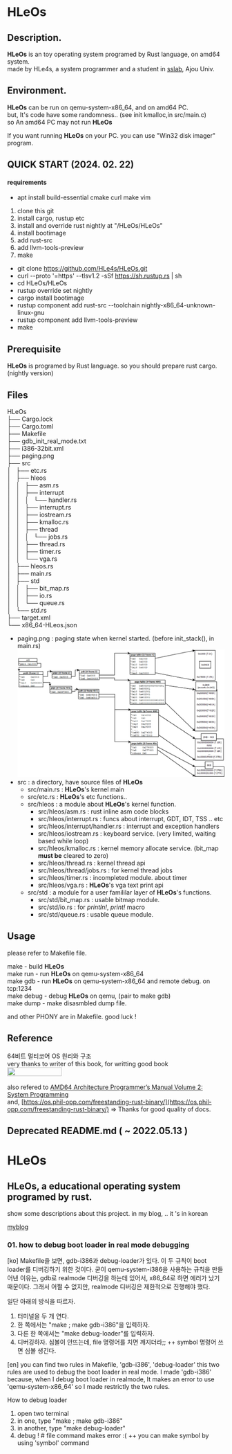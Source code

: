 # HLeOs

## Description.
**HLeOs** is an toy operating system programed by Rust language, on amd64 system. \
made by HLe4s, a system programmer and a student in [sslab](https://sslab.ajou.ac.kr/), Ajou Univ.

## Environment.
**HLeOs** can be run on qemu-system-x86_64, and on amd64 PC. \
but, It's code have some randomness.. (see init kmalloc,in src/main.c) \
so An amd64 PC may not run **HLeOs**

If you want running **HLeOs** on your PC. you can use "Win32 disk imager" program.

## QUICK START (2024. 02. 22)

#### requirements
* apt install build-essential cmake curl make vim

1. clone this git 
2. install cargo, rustup etc
3. install and override rust nightly at "<working directory>/HLeOs/HLeOs"
4. install bootimage
5. add rust-src
6. add llvm-tools-preview
6. make

* git clone https://github.com/HLe4s/HLeOs.git
* curl --proto '=https' --tlsv1.2 -sSf https://sh.rustup.rs | sh
* cd HLeOs/HLeOs
* rustup override set nightly
* cargo install bootimage
* rustup component add rust-src --toolchain nightly-x86_64-unknown-linux-gnu
* rustup component add llvm-tools-preview
* make

## Prerequisite
**HLeOs** is programed by Rust language. so you should prepare rust cargo. (nightly version)

## Files

HLeOs\
├── Cargo.lock\
├── Cargo.toml\
├── Makefile\
├── gdb_init_real_mode.txt\
├── i386-32bit.xml\
├── paging.png\
├── src\
│   ├── etc.rs\
│   ├── hleos\
│   │   ├── asm.rs\
│   │   ├── interrupt\
│   │   │   └── handler.rs\
│   │   ├── interrupt.rs\
│   │   ├── iostream.rs\
│   │   ├── kmalloc.rs\
│   │   ├── thread\
│   │   │   └── jobs.rs\
│   │   ├── thread.rs\
│   │   ├── timer.rs\
│   │   └── vga.rs\
│   ├── hleos.rs\
│   ├── main.rs\
│   ├── std\
│   │   ├── bit_map.rs\
│   │   ├── io.rs\
│   │   └── queue.rs\
│   └── std.rs\
├── target.xml\
└── x86_64-HLeos.json

- paging.png : paging state when kernel started. (before init_stack(), in main.rs)
![paging](https://github.com/HLe4s/HLeOs/blob/main/HLeOs/paging.png?raw=true)
- src : a directory, have source files of **HLeOs**
    - src/main.rs : **HLeOs**'s kernel main
    - src/etc.rs : **HLeOs**'s etc functions..
    - src/hleos : a module about **HLeOs**'s kernel function.
        - src/hleos/asm.rs : rust inline asm code blocks
        - src/hleos/interrupt.rs : funcs about interrupt, GDT, IDT, TSS .. etc
        - src/hleos/interrupt/handler.rs : interrupt and exception handlers
        - src/hleos/iostream.rs : keyboard service. (very limited, waiting based while loop)
        - src/hleos/kmalloc.rs : kernel memory allocate service. (bit_map **must be** cleared to zero)
        - src/hleos/thread.rs : kernel thread api
        - src/hleos/thread/jobs.rs : for kernel thread jobs
        - src/hleos/timer.rs : incompleted module. about timer
        - src/hleos/vga.rs : **HLeOs**'s vga text print api
    - src/std : a module for a user famililar layer of **HLeOs**'s functions.
        - src/std/bit_map.rs : usable bitmap module.
        - src/std/io.rs : for _println!_, _print!_ macro
        - src/std/queue.rs : usable queue module.

## Usage

please refer to Makefile file.

make - build **HLeOs** \
make run - run **HLeOs** on qemu-system-x86_64 \
make gdb - run **HLeOs** on qemu-system-x86_64 and remote debug. on tcp:1234 \
make debug - debug **HLeOs** on qemu, (pair to make gdb) \
make dump - make disasmbled dump file. 

and other PHONY are in Makefile. good luck !

## Reference
64비트 멀티코어 OS 원리와 구조 \
very thanks to writer of this book, for writting good book \
<img src="http://image.yes24.com/goods/65061299/XL" width="50%" height="50%"/>

also refered to [AMD64 Architecture Programmer’s Manual Volume 2: System Programming](https://www.amd.com/system/files/TechDocs/24593.pdf) \
and, [https://os.phil-opp.com/freestanding-rust-binary/](https://os.phil-opp.com/freestanding-rust-binary/) => Thanks for good quality of docs.

Deprecated README.md ( ~ 2022.05.13 )
----------------------------------------------

# HLeOs
HLeOs, a educational operating system programed by rust.
-----------------------------------------------------

show some descriptions about this project. in my blog, .. it 's in korean

[myblog](https://hacking-yi.kro.kr "my blog")

### 01. how to debug boot loader in real mode debugging

[ko] Makefile을 보면, gdb-i386과 debug-loader가 있다. 이 두 규칙이 boot loader를 디버깅하기 위한 것이다.
굳이 qemu-system-i386을 사용하는 규칙을 만들어낸 이유는, gdb로 realmode 디버깅을 하는데 있어서,
x86_64로 하면 에러가 났기 때문이다. 그래서 어쩔 수 없지만, realmode 디버깅은 제한적으로 진행해야 했다.

일단 아래의 방식을 따르자.
1. 터미널을 두 개 연다.
2. 한 쪽에서는 "make ; make gdb-i386"을 입력하자.
3. 다른 한 쪽에서는 "make debug-loader"를 입력하자.
4. 디버깅하자. 심볼이 안뜨는데, file 명령어를 치면 깨지더라;;
 ++ symbol 명령어 쓰면 심볼 생긴다.

[en] you can find two rules in Makefile, 'gdb-i386', 'debug-loader' this two rules are used to debug the boot loader in real mode.
I made 'gdb-i386' because, when I debug boot loader in realmode, It makes an error to use 'qemu-system-x86_64'
so I made restrictly the two rules.

How to debug loader
1. open two terminal
2. in one, type "make ; make gdb-i386"
3. in another, type "make debug-loader"
4. debug ! # file command makes error :(
 ++ you can make symbol by using 'symbol' command
